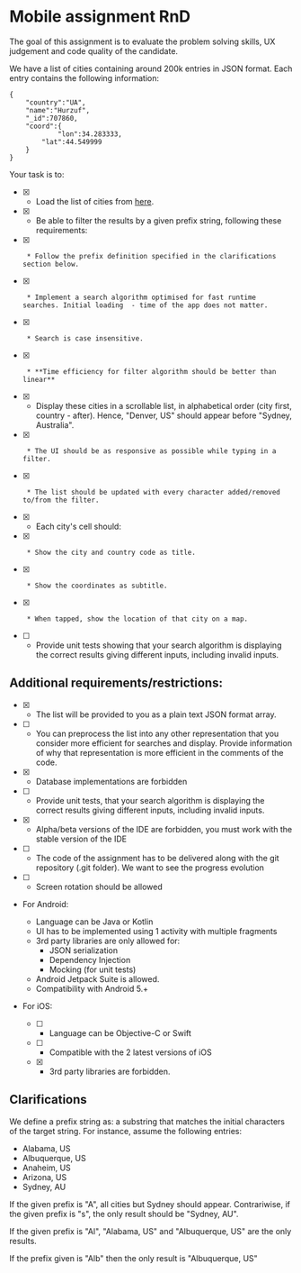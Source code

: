 # Mobile assignment RnD

The goal of this assignment is to evaluate the problem solving skills, UX judgement and code quality of the candidate.

We have a list of cities containing around 200k entries in JSON format. Each entry contains the following information:

```
{
    "country":"UA",
    "name":"Hurzuf",
    "_id":707860,
    "coord":{
            "lon":34.283333,
        "lat":44.549999
    }
}
```

Your task is to:
- [X] * Load the list of cities from [here](cities.json).
- [X] * Be able to filter the results by a given prefix string, following these requirements:
- [X]      * Follow the prefix definition specified in the clarifications section below.
- [X]      * Implement a search algorithm optimised for fast runtime searches. Initial loading  - time of the app does not matter.
- [X]      * Search is case insensitive.
- [X]      * **Time efficiency for filter algorithm should be better than linear**
- [X] * Display these cities in a scrollable list, in alphabetical order (city first, country  - after). Hence, "Denver, US" should appear before "Sydney, Australia".
- [X]      * The UI should be as responsive as possible while typing in a filter.
- [X]      * The list should be updated with every character added/removed to/from the filter.
- [X] * Each city's cell should:
- [X]      * Show the city and country code as title.
- [X]      * Show the coordinates as subtitle.
- [X]      * When tapped, show the location of that city on a map.
- [ ] * Provide unit tests showing that your search algorithm is displaying the correct results giving different inputs, including invalid inputs.

## Additional requirements/restrictions:

- [X] * The list will be provided to you as a plain text JSON format array.
- [ ] * You can preprocess the list into any other representation that you consider more efficient
for searches and display. Provide information of why that representation is more efficient
in the comments of the code.
- [X] * Database implementations are forbidden
- [ ] * Provide unit tests, that your search algorithm is displaying the correct results giving
different inputs, including invalid inputs.
- [X] * Alpha/beta versions of the IDE are forbidden, you must work with the stable version of
the IDE
- [ ] * The code of the assignment has to be delivered along with the git repository (.git folder).
We want to see the progress evolution
- [ ] * Screen rotation should be allowed

* For Android:
    * Language can be Java or Kotlin
    * UI has to be implemented using 1 activity with multiple fragments
    * 3rd party libraries are only allowed for:
        - JSON serialization
        - Dependency Injection
        - Mocking (for unit tests)
    * Android Jetpack Suite is allowed.
    * Compatibility with Android 5.+


* For iOS:
    - [ ] * Language can be Objective-C or Swift
    - [ ] * Compatible with the 2 latest versions of iOS
    - [X] * 3rd party libraries are forbidden.

## Clarifications

We define a prefix string as: a substring that matches the initial characters of the target string. For instance, assume the following entries:

* Alabama, US
* Albuquerque, US
* Anaheim, US
* Arizona, US
* Sydney, AU

If the given prefix is "A", all cities but Sydney should appear. Contrariwise, if the given prefix is "s", the only result should be "Sydney, AU".

If the given prefix is "Al", "Alabama, US" and "Albuquerque, US" are the only results.

If the prefix given is "Alb" then the only result is "Albuquerque, US"
